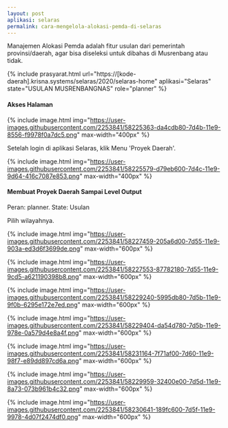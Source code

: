 ```yaml
---
layout: post
aplikasi: selaras
permalink: cara-mengelola-alokasi-pemda-di-selaras
---
```


Manajemen Alokasi Pemda adalah fitur usulan dari pemerintah provinsi/daerah, agar bisa diseleksi untuk dibahas di Musrenbang atau tidak.

{% include prasyarat.html 
    url="https://[kode-daerah].krisna.systems/selaras/2020/selaras-home"
    aplikasi="Selaras"
    state="USULAN MUSRENBANGNAS"
    role="planner"
%}

#### Akses Halaman

{% include image.html
    img="https://user-images.githubusercontent.com/2253841/58225363-da4cdb80-7d4b-11e9-8556-f9978f0a7dc5.png"
    max-width="400px"
%}

Setelah login di aplikasi Selaras, klik Menu 'Proyek Daerah'.

{% include image.html
    img="https://user-images.githubusercontent.com/2253841/58225579-d79eb600-7d4c-11e9-9d64-416c7087e853.png"
    max-width="400px"
%}

#### Membuat Proyek Daerah Sampai Level Output

Peran: planner.
State: Usulan

Pilih wilayahnya.

{% include image.html
    img="https://user-images.githubusercontent.com/2253841/58227459-205a6d00-7d55-11e9-903a-ed3d6f3699de.png"
    max-width="600px"
%}

{% include image.html
    img="https://user-images.githubusercontent.com/2253841/58227553-87782180-7d55-11e9-9cd5-a621190398b8.png"
    max-width="600px"
%}

{% include image.html
    img="https://user-images.githubusercontent.com/2253841/58229240-5995db80-7d5b-11e9-9f0b-6295e172e7ed.png"
    max-width="600px"
%}

{% include image.html
    img="https://user-images.githubusercontent.com/2253841/58229404-da54d780-7d5b-11e9-978e-0a579d4e8a4f.png"
    max-width="600px"
%}

{% include image.html
    img="https://user-images.githubusercontent.com/2253841/58231164-7f71af00-7d60-11e9-98f7-e89dd897cd6a.png"
    max-width="600px"
%}

{% include image.html
    img="https://user-images.githubusercontent.com/2253841/58229959-32400e00-7d5d-11e9-8a73-073b961b4c32.png"
    max-width="600px"
%}

{% include image.html
    img="https://user-images.githubusercontent.com/2253841/58230641-189fc600-7d5f-11e9-9978-4d07f2474df0.png"
    max-width="600px"
%}
